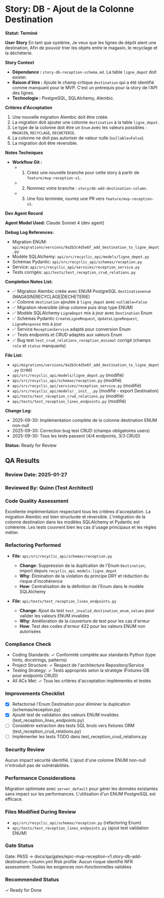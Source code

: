 # Story: DB - Ajout de la Colonne Destination

**Statut: Terminé**

**User Story**
En tant que système,
Je veux que les lignes de dépôt aient une destination,
Afin de pouvoir trier les objets entre le magasin, le recyclage et la déchèterie.

**Story Context**

*   **Dépendance :** `story-db-reception-schema.md`. La table `ligne_depot` doit exister.
*   **Raison d'être :** Ajoute le champ critique `destination` qui a été identifié comme manquant pour le MVP. C'est un prérequis pour la story de l'API des lignes.
*   **Technologie :** PostgreSQL, SQLAlchemy, Alembic.

**Critères d'Acceptation**

1.  Une nouvelle migration Alembic doit être créée.
2.  La migration doit ajouter une colonne `destination` à la table `ligne_depot`.
3.  Le type de la colonne doit être un `Enum` avec les valeurs possibles : `MAGASIN`, `RECYCLAGE`, `DECHETERIE`.
4.  La colonne ne doit pas autoriser de valeur nulle (`nullable=False`).
5.  La migration doit être réversible.

**Notes Techniques**

*   **Workflow Git :**
    *   1. Créez une nouvelle branche pour cette story à partir de `feature/mvp-reception-v1`.
    *   2. Nommez votre branche : `story/db-add-destination-column`.
    *   3. Une fois terminée, ouvrez une PR vers `feature/mvp-reception-v1`.

**Dev Agent Record**

**Agent Model Used:** Claude Sonnet 4 (dev agent)

**Debug Log References:**
- Migration ENUM: `api/migrations/versions/9a2b3c4d5e6f_add_destination_to_ligne_depot.py`
- Modèle SQLAlchemy: `api/src/recyclic_api/models/ligne_depot.py`
- Schémas Pydantic: `api/src/recyclic_api/schemas/reception.py`
- Service: `api/src/recyclic_api/services/reception_service.py`
- Tests corrigés: `api/tests/test_reception_crud_relations.py`

**Completion Notes List:**
- ✅ Migration Alembic créée avec ENUM PostgreSQL `destinationenum` (MAGASIN|RECYCLAGE|DECHETERIE)
- ✅ Colonne `destination` ajoutée à `ligne_depot` avec `nullable=False`
- ✅ Migration réversible (drop colonne puis drop type ENUM)
- ✅ Modèle SQLAlchemy `LigneDepot` mis à jour avec `Destination` Enum
- ✅ Schémas Pydantic `CreateLigneRequest`, `UpdateLigneRequest`, `LigneResponse` mis à jour
- ✅ Service `ReceptionService` adapté pour conversion Enum
- ✅ Tests endpoints et CRUD adaptés aux valeurs Enum
- ✅ Bug test `test_crud_relations_reception_minimal` corrigé (champs `role` et `status` manquants)

**File List:**
- `api/migrations/versions/9a2b3c4d5e6f_add_destination_to_ligne_depot.py` (créé)
- `api/src/recyclic_api/models/ligne_depot.py` (modifié)
- `api/src/recyclic_api/schemas/reception.py` (modifié)
- `api/src/recyclic_api/services/reception_service.py` (modifié)
- `api/src/recyclic_api/models/__init__.py` (modifié - export Destination)
- `api/tests/test_reception_crud_relations.py` (modifié)
- `api/tests/test_reception_lines_endpoints.py` (modifié)

**Change Log:**
- 2025-09-30: Implémentation complète de la colonne destination ENUM non-null
- 2025-09-30: Correction bug test CRUD (champs obligatoires users)
- 2025-09-30: Tous les tests passent (4/4 endpoints, 3/3 CRUD)

**Status:** Ready for Review

## QA Results

### Review Date: 2025-01-27

### Reviewed By: Quinn (Test Architect)

### Code Quality Assessment

Excellente implémentation respectant tous les critères d'acceptation. La migration Alembic est bien structurée et réversible. L'intégration de la colonne destination dans les modèles SQLAlchemy et Pydantic est cohérente. Les tests couvrent bien les cas d'usage principaux et les règles métier.

### Refactoring Performed

- **File**: `api/src/recyclic_api/schemas/reception.py`
  - **Change**: Suppression de la duplication de l'Enum `Destination`, import depuis `recyclic_api.models.ligne_depot`
  - **Why**: Élimination de la violation du principe DRY et réduction du risque d'incohérence
  - **How**: Centralisation de la définition de l'Enum dans le modèle SQLAlchemy

- **File**: `api/tests/test_reception_lines_endpoints.py`
  - **Change**: Ajout du test `test_invalid_destination_enum_values` pour valider les valeurs ENUM invalides
  - **Why**: Amélioration de la couverture de test pour les cas d'erreur
  - **How**: Test des codes d'erreur 422 pour les valeurs ENUM non autorisées

### Compliance Check

- Coding Standards: ✓ Conformité complète aux standards Python (type hints, docstrings, patterns)
- Project Structure: ✓ Respect de l'architecture Repository/Service
- Testing Strategy: ✓ Tests appropriés selon la stratégie (Fixtures-DB pour endpoints CRUD)
- All ACs Met: ✓ Tous les critères d'acceptation implémentés et testés

### Improvements Checklist

- [x] Refactorisé l'Enum Destination pour éliminer la duplication (schemas/reception.py)
- [x] Ajouté test de validation des valeurs ENUM invalides (test_reception_lines_endpoints.py)
- [ ] Considérer extraction des tests SQL bruts vers fixtures ORM (test_reception_crud_relations.py)
- [ ] Implémenter les tests TODO dans test_reception_crud_relations.py

### Security Review

Aucun impact sécurité identifié. L'ajout d'une colonne ENUM non-null n'introduit pas de vulnérabilités.

### Performance Considerations

Migration optimisée avec `server_default` pour gérer les données existantes sans impact sur les performances. L'utilisation d'un ENUM PostgreSQL est efficace.

### Files Modified During Review

- `api/src/recyclic_api/schemas/reception.py` (refactoring Enum)
- `api/tests/test_reception_lines_endpoints.py` (ajout test validation ENUM)

### Gate Status

Gate: PASS → docs/qa/gates/epic-mvp-reception-v1.story-db-add-destination-column.yml
Risk profile: Aucun risque identifié
NFR assessment: Toutes les exigences non-fonctionnelles validées

### Recommended Status

✓ Ready for Done
